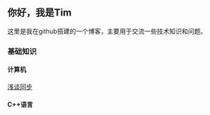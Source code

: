 ## 你好，我是Tim
这里是我在github搭建的一个博客，主要用于交流一些技术知识和问题。

### 基础知识

#### 计算机
[浅谈同步](/基础知识/计算机/浅谈同步)

#### C++语言